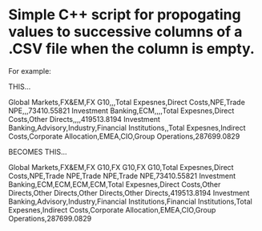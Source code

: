 # Simple C++ script for propogating values to successive columns of a .CSV file when the column is empty.

For example:

THIS...

Global Markets,FX&EM,FX G10,,,Total Expesnes,Direct Costs,NPE,Trade NPE,,,73410.55821
Investment Banking,ECM,,,,Total Expesnes,Direct Costs,Other Directs,,,,419513.8194
Investment Banking,Advisory,Industry,Financial Institutions,,Total Expesnes,Indirect Costs,Corporate Allocation,EMEA,CIO,Group Operations,287699.0829

BECOMES THIS...

Global Markets,FX&EM,FX G10,FX G10,FX G10,Total Expesnes,Direct Costs,NPE,Trade NPE,Trade NPE,Trade NPE,73410.55821
Investment Banking,ECM,ECM,ECM,ECM,Total Expesnes,Direct Costs,Other Directs,Other Directs,Other Directs,Other Directs,419513.8194
Investment Banking,Advisory,Industry,Financial Institutions,Financial Institutions,Total Expesnes,Indirect Costs,Corporate Allocation,EMEA,CIO,Group Operations,287699.0829
